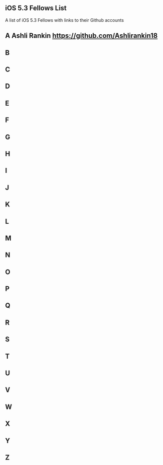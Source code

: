 ## iOS 5.3 Fellows List

A list of iOS 5.3 Fellows with links to their Github accounts

## A Ashli Rankin https://github.com/Ashlirankin18
## B 

## C

## D

## E 

## F

## G

## H 

## I 

## J

## K

## L

## M

## N

## O

## P

## Q
 
## R
 
## S 

## T

## U

## V

## W

## X

## Y

## Z

